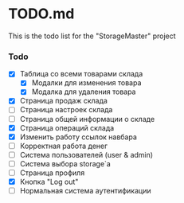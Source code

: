 # TODO.md

This is the todo list for the "StorageMaster" project

### Todo

-   [x] Таблица со всеми товарами склада
    -   [x] Модалки для изменения товара
    -   [x] Модалка для удаления товара
-   [x] Страница продаж склада
-   [ ] Страница настроек склада
-   [ ] Страница общей информации о складе
-   [x] Страница операций склада
-   [x] Изменить работу ссылок навбара
-   [ ] Корректная работа денег
-   [ ] Система пользователей (user & admin)
-   [ ] Система выбора storage`а
-   [ ] Страница профиля
-   [x] Кнопка "Log out"
-   [ ] Нормальная система аутентификации

